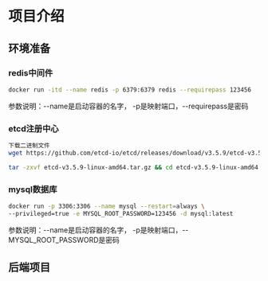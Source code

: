 # 项目介绍

## 环境准备
### redis中间件

```bash
docker run -itd --name redis -p 6379:6379 redis --requirepass 123456
```

参数说明：--name是启动容器的名字， -p是映射端口，--requirepass是密码

### etcd注册中心

```bash
下载二进制文件
wget https://github.com/etcd-io/etcd/releases/download/v3.5.9/etcd-v3.5.9-linux-amd64.tar.gz

tar -zxvf etcd-v3.5.9-linux-amd64.tar.gz && cd etcd-v3.5.9-linux-amd64 && nohup ./etcd &
```



### mysql数据库

```bash
docker run -p 3306:3306 --name mysql --restart=always \
--privileged=true -e MYSQL_ROOT_PASSWORD=123456 -d mysql:latest
```

参数说明：--name是启动容器的名字， -p是映射端口，--MYSQL_ROOT_PASSWORD是密码



## 后端项目

